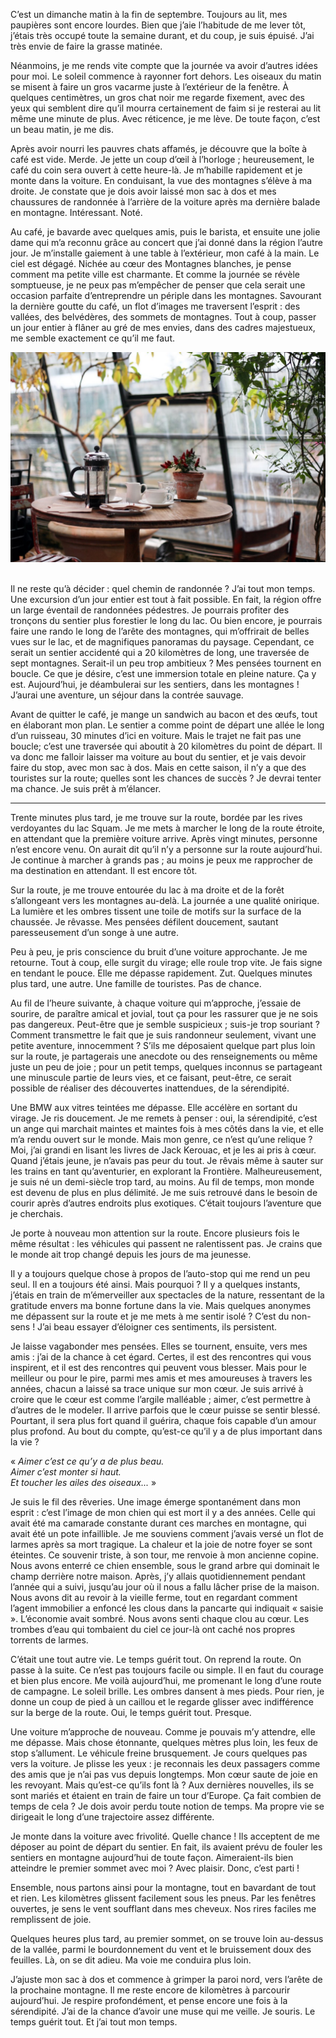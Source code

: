 <p class="lead">C’est un dimanche matin à la fin de septembre. Toujours au lit, mes paupières sont encore lourdes. Bien que j’aie l’habitude de me lever tôt, j’étais très occupé toute la semaine durant, et du coup, je suis épuisé. J’ai très envie de faire la grasse matinée.</p>

Néanmoins, je me rends vite compte que la journée va avoir d’autres idées pour moi. Le soleil commence à rayonner fort dehors. Les oiseaux du matin se misent à faire un gros vacarme juste à l’extérieur de la fenêtre. À quelques centimètres, un gros chat noir me regarde fixement, avec des yeux qui semblent dire qu’il mourra certainement de faim si je resterai au lit même une minute de plus. Avec réticence, je me lève. De toute façon, c’est un beau matin, je me dis.

Après avoir nourri les pauvres chats affamés, je découvre que la boîte à café est vide. Merde. Je jette un coup d’œil à l’horloge ; heureusement, le café du coin sera ouvert à cette heure-là. Je m’habille rapidement et je monte dans la voiture. En conduisant, la vue des montagnes s’élève à ma droite. Je constate que je dois avoir laissé mon sac à dos et mes chaussures de randonnée à l’arrière de la voiture après ma dernière balade en montagne. Intéressant. Noté.

Au café, je bavarde avec quelques amis, puis le barista, et ensuite une jolie dame qui m’a reconnu grâce au concert que j’ai donné dans la région l’autre jour. Je m’installe gaiement à une table à l’extérieur, mon café à la main. Le ciel est dégagé. Nichée au cœur des Montagnes blanches, je pense comment ma petite ville est charmante. Et comme la journée se révèle somptueuse, je ne peux pas m’empêcher de penser que cela serait une occasion parfaite d’entreprendre un périple dans les montagnes. Savourant la dernière goutte du café, un flot d’images me traversent l’esprit : des vallées, des belvédères, des sommets de montagnes. Tout à coup, passer un jour entier à flâner au gré de mes envies, dans des cadres majestueux, me semble exactement ce qu’il me faut.

<img src="https://github.com/davekobrenski/blog-posts/blob/master/158566782367f4c8c.jpg?raw=true" class="img-responsive">
<span class="img-caption">&nbsp;</span>

Il ne reste qu’à décider : quel chemin de randonnée ? J’ai tout mon temps. Une excursion d’un jour entier est tout à fait possible. En fait, la région offre un large éventail de randonnées pédestres. Je pourrais profiter des tronçons du sentier plus forestier le long du lac. Ou bien encore, je pourrais faire une rando le long de l’arête des montagnes, qui m’offrirait de belles vues sur le lac, et de magnifiques panoramas du paysage. Cependant, ce serait un sentier accidenté qui a 20 kilomètres de long, une traversée de sept montagnes. Serait-il un peu trop ambitieux ? Mes pensées tournent en boucle. Ce que je désire, c’est une immersion totale en pleine nature. Ça y est. Aujourd’hui, je déambulerai sur les sentiers, dans les montagnes ! J’aurai une aventure, un séjour dans la contrée sauvage.

Avant de quitter le café, je mange un sandwich au bacon et des œufs, tout en élaborant mon plan. Le sentier a comme point de départ une allée le long d’un ruisseau, 30 minutes d’ici en voiture. Mais le trajet ne fait pas une boucle; c’est une traversée qui aboutit à 20 kilomètres du point de départ. Il va donc me falloir laisser ma voiture au bout du sentier, et je vais devoir faire du stop, avec mon sac à dos. Mais en cette saison, il n’y a que des touristes sur la route; quelles sont les chances de succès ? Je devrai tenter ma chance. Je suis prêt à m’élancer.

<hr class="sr-only">
<p class="divider"><span class="flower db-deco"></span></p>

Trente minutes plus tard, je me trouve sur la route, bordée par les rives verdoyantes du lac Squam. Je me mets à marcher le long de la route étroite, en attendant que la première voiture arrive. Après vingt minutes, personne n’est encore venu. On aurait dit qu’il n’y a personne sur la route aujourd’hui. Je continue à marcher à grands pas ; au moins je peux me rapprocher de ma destination en attendant. Il est encore tôt.

Sur la route, je me trouve entourée du lac à ma droite et de la forêt s’allongeant vers les montagnes au-delà. La journée a une qualité onirique. La lumière et les ombres tissent une toile de motifs sur la surface de la chaussée. Je rêvasse. Mes pensées défilent doucement, sautant paresseusement d’un songe à une autre. 

Peu à peu, je pris conscience du bruit d’une voiture approchante. Je me retourne. Tout à coup, elle surgit du virage; elle roule trop vite. Je fais signe en tendant le pouce. Elle me dépasse rapidement. Zut. Quelques minutes plus tard, une autre. Une famille de touristes. Pas de chance. 

Au fil de l’heure suivante, à chaque voiture qui m’approche, j’essaie de sourire, de paraître amical et jovial, tout ça pour les rassurer que je ne sois pas dangereux. Peut-être que je semble suspicieux ; suis-je trop souriant ? Comment transmettre le fait que je suis randonneur seulement, vivant une petite aventure, innocemment ? S’ils me déposaient quelque part plus loin sur la route, je partagerais une anecdote ou des renseignements ou même juste un peu de joie ; pour un petit temps, quelques inconnus se partageant une minuscule partie de leurs vies, et ce faisant, peut-être, ce serait possible de réaliser des découvertes inattendues, de la sérendipité.

Une BMW aux vitres teintées me dépasse. Elle accélère en sortant du virage. Je ris doucement. Je me remets à penser : oui, la sérendipité, c’est un ange qui marchait maintes et maintes fois à mes côtés dans la vie, et elle m’a rendu ouvert sur le monde. Mais mon genre, ce n’est qu’une relique ? Moi, j’ai grandi en lisant les livres de Jack Kerouac, et je les ai pris à cœur. Quand j’étais jeune, je n’avais pas peur du tout. Je rêvais même à sauter sur les trains en tant qu’aventurier, en explorant la Frontière. Malheureusement, je suis né un demi-siècle trop tard, au moins. Au fil de temps, mon monde est devenu de plus en plus délimité. Je me suis retrouvé dans le besoin de courir après d’autres endroits plus exotiques. C’était toujours l’aventure que je cherchais.

Je porte à nouveau mon attention sur la route. Encore plusieurs fois le même résultat : les véhicules qui passent ne ralentissent pas. Je crains que le monde ait trop changé depuis les jours de ma jeunesse. 

Il y a toujours quelque chose à propos de l’auto-stop qui me rend un peu seul. Il en a toujours été ainsi. Mais pourquoi ? Il y a quelques instants, j’étais en train de m’émerveiller aux spectacles de la nature, ressentant de la gratitude envers ma bonne fortune dans la vie. Mais quelques anonymes me dépassent sur la route et je me mets à me sentir isolé ? C’est du non-sens ! J’ai beau essayer d’éloigner ces sentiments, ils persistent. 

Je laisse vagabonder mes pensées. Elles se tournent, ensuite, vers mes amis : j’ai de la chance à cet égard. Certes, il est des rencontres qui vous inspirent, et il est des rencontres qui peuvent vous blesser. Mais pour le meilleur ou pour le pire, parmi mes amis et mes amoureuses à travers les années, chacun a laissé sa trace unique sur mon cœur. Je suis arrivé à croire que le cœur est comme l’argile malléable ; aimer, c’est permettre à d’autres de le modeler. Il arrive parfois que le cœur puisse se sentir blessé. Pourtant, il sera plus fort quand il guérira, chaque fois capable d’un amour plus profond. Au bout du compte, qu’est-ce qu’il y a de plus important dans la vie ? 

« *Aimer c’est ce qu’y a de plus beau.  
Aimer c’est monter si haut.  
Et toucher les ailes des oiseaux...* »

Je suis le fil des rêveries. Une image émerge spontanément dans mon esprit : c’est l’image de mon chien qui est mort il y a des années. Celle qui avait été ma camarade constante durant ces marches en montagne, qui avait été un pote infaillible. Je me souviens comment j’avais versé un flot de larmes après sa mort tragique. La chaleur et la joie de notre foyer se sont éteintes. Ce souvenir triste, à son tour, me renvoie à mon ancienne copine. Nous avons enterré ce chien ensemble, sous le grand arbre qui dominait le champ derrière notre maison. Après, j’y allais quotidiennement pendant l’année qui a suivi, jusqu’au jour où il nous a fallu lâcher prise de la maison. Nous avons dit au revoir à la vieille ferme, tout en regardant comment l’agent immobilier a enfoncé les clous dans la pancarte qui indiquait « saisie ». L’économie avait sombré. Nous avons senti chaque clou au cœur. Les trombes d’eau qui tombaient du ciel ce jour-là ont caché nos propres torrents de larmes.

C’était une tout autre vie. Le temps guérit tout. On reprend la route. On passe à la suite. Ce n’est pas toujours facile ou simple. Il en faut du courage et bien plus encore. Me voilà aujourd’hui, me promenant le long d’une route de campagne. Le soleil brille. Les ombres dansent à mes pieds. Pour rien, je donne un coup de pied à un caillou et le regarde glisser avec indifférence sur la berge de la route. Oui, le temps guérit tout. Presque.

Une voiture m’approche de nouveau. Comme je pouvais m’y attendre, elle me dépasse. Mais chose étonnante, quelques mètres plus loin, les feux de stop s’allument. Le véhicule freine brusquement. Je cours quelques pas vers la voiture. Je plisse les yeux : je reconnais les deux passagers comme des amis que je n’ai pas vus depuis longtemps. Mon cœur saute de joie en les revoyant. Mais qu’est-ce qu’ils font là ? Aux dernières nouvelles, ils se sont mariés et étaient en train de faire un tour d’Europe. Ça fait combien de temps de cela ? Je dois avoir perdu toute notion de temps. Ma propre vie se dirigeait le long d’une trajectoire assez différente.

Je monte dans la voiture avec frivolité. Quelle chance ! Ils acceptent de me déposer au point de départ du sentier. En fait, ils avaient prévu de fouler les sentiers en montagne aujourd’hui de toute façon. Aimeraient-ils bien atteindre le premier sommet avec moi ? Avec plaisir. Donc, c’est parti ! 

Ensemble, nous partons ainsi pour la montagne, tout en bavardant de tout et rien. Les kilomètres glissent facilement sous les pneus. Par les fenêtres ouvertes, je sens le vent soufflant dans mes cheveux. Nos rires faciles me remplissent de joie.

Quelques heures plus tard, au premier sommet, on se trouve loin au-dessus de la vallée, parmi le bourdonnement du vent et le bruissement doux des feuilles. Là, on se dit adieu. Ma voie me conduira plus loin.

J’ajuste mon sac à dos et commence à grimper la paroi nord, vers l’arête de la prochaine montagne. Il me reste encore de kilomètres à parcourir aujourd’hui. Je respire profondément, et pense encore une fois à la sérendipité. J’ai de la chance d’avoir une muse qui me veille. Je souris. Le temps guérit tout. Et j’ai tout mon temps.